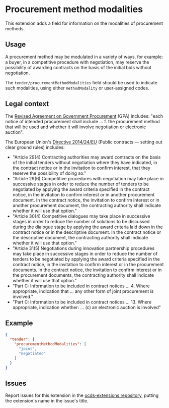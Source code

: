 # Procurement method modalities

This extension adds a field for information on the modalities of procurement methods.

## Usage

A procurement method may be modulated in a variety of ways, for example: a buyer, in a competitive procedure with negotiation, may reserve the possibility of awarding contracts on the basis of the initial bids without negotiation.

The `tender/procurementMethodModalities` field should be used to indicate such modalities, using either `methodModality` or user-assigned codes.

## Legal context

The [Revised Agreement on Government Procurement](https://www.wto.org/english/docs_e/legal_e/rev-gpr-94_01_e.htm) (GPA) includes: "each notice of intended procurement shall include … f. the procurement method that will be used and whether it will involve negotiation or electronic auction".

The European Union's [Directive 2014/24/EU](https://eur-lex.europa.eu/legal-content/EN/TXT/?uri=uriserv:OJ.L_.2014.094.01.0065.01.ENG) (Public contracts — setting out clear ground rules) includes:

* "Article 29(4) Contracting authorities may award contracts on the basis of the initial tenders without negotiation where they have indicated, in the contract notice or in the invitation to confirm interest, that they reserve the possibility of doing so."
* "Article 29(6) Competitive procedures with negotiation may take place in successive stages in order to reduce the number of tenders to be negotiated by applying the award criteria specified in the contract notice, in the invitation to confirm interest or in another procurement document. In the contract notice, the invitation to confirm interest or in another procurement document, the contracting authority shall indicate whether it will use that option."
* "Article 30(4) Competitive dialogues may take place in successive stages in order to reduce the number of solutions to be discussed during the dialogue stage by applying the award criteria laid down in the contract notice or in the descriptive document. In the contract notice or the descriptive document, the contracting authority shall indicate whether it will use that option."
* "Article 31(5) Negotiations during innovation partnership procedures may take place in successive stages in order to reduce the number of tenders to be negotiated by applying the award criteria specified in the contract notice, in the invitation to confirm interest or in the procurement documents. In the contract notice, the invitation to confirm interest or in the procurement documents, the contracting authority shall indicate whether it will use that option."
* "Part C: Information to be included in contract notices … 4. Where appropriate, indication that … any other form of joint procurement is involved."
* "Part C: Information to be included in contract notices … 13. Where appropriate, indication whether: … (c) an electronic auction is involved"

## Example

```json
{
  "tender": {
    "procurementMethodModalities": [
      "joint",
      "negotiated"
    ]
  }
}
```

## Issues

Report issues for this extension in the [ocds-extensions repository](https://github.com/open-contracting/ocds-extensions/issues), putting the extension's name in the issue's title.

